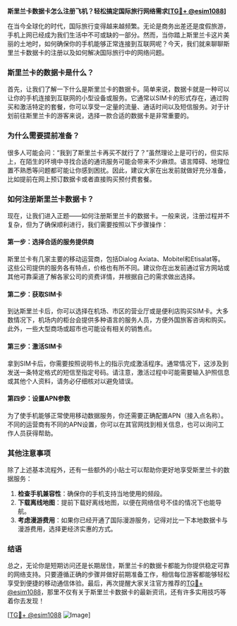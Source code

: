 **斯里兰卡数据卡怎么注册飞机？轻松搞定国际旅行网络需求[[TG💪+ @esim1088](https://t.me/s/esim1088)]**

在当今全球化的时代，国际旅行变得越来越频繁。无论是商务出差还是度假旅游，手机上网已经成为我们生活中不可或缺的一部分。然而，当你踏上斯里兰卡这片美丽的土地时，如何确保你的手机能够正常连接到互联网呢？今天，我们就来聊聊斯里兰卡数据卡的注册以及如何解决国际旅行中的网络问题。

### 斯里兰卡的数据卡是什么？

首先，让我们了解一下什么是斯里兰卡的数据卡。简单来说，数据卡就是一种可以让你的手机连接到互联网的小型设备或服务。它通常以SIM卡的形式存在，通过购买和激活特定的套餐，你可以享受一定量的流量、通话时间以及短信服务。对于计划前往斯里兰卡的游客来说，选择一款合适的数据卡是非常重要的。

### 为什么需要提前准备？

很多人可能会问：“我到了斯里兰卡再买不就行了？”虽然理论上是可行的，但实际上，在陌生的环境中寻找合适的通讯服务可能会带来不少麻烦。语言障碍、地理位置不熟悉等问题都可能让你感到困扰。因此，建议大家在出发前就做好充分准备，比如提前在网上预订数据卡或者直接购买预付费套餐。

### 如何注册斯里兰卡数据卡？

现在，让我们进入正题——如何注册斯里兰卡的数据卡。一般来说，注册过程并不复杂，但为了确保顺利进行，我们需要按照以下步骤操作：

#### 第一步：选择合适的服务提供商

斯里兰卡有几家主要的移动运营商，包括Dialog Axiata、Mobitel和Etisalat等。这些公司提供的服务各有特点，价格也有所不同。建议你在出发前通过官方网站或其他可靠渠道了解各家公司的资费详情，并根据自己的需求做出选择。

#### 第二步：获取SIM卡

到达斯里兰卡后，你可以选择在机场、市区的营业厅或是便利店购买SIM卡。大多数情况下，机场内的柜台会提供多种语言的服务人员，方便外国旅客咨询和购买。此外，一些大型商场或超市也可能设有相关的销售点。

#### 第三步：激活SIM卡

拿到SIM卡后，你需要按照说明书上的指示完成激活程序。通常情况下，这涉及到发送一条特定格式的短信至指定号码。请注意，激活过程中可能需要输入护照信息或其他个人资料，请务必仔细核对以避免错误。

#### 第四步：设置APN参数

为了使手机能够正常使用移动数据服务，你还需要正确配置APN（接入点名称）。不同的运营商有不同的APN设置，你可以在其官网找到相关信息，也可以询问工作人员获得帮助。

### 其他注意事项

除了上述基本流程外，还有一些额外的小贴士可以帮助你更好地享受斯里兰卡的数据服务：

1. **检查手机兼容性**：确保你的手机支持当地使用的频段。
2. **下载离线地图**：提前下载好离线地图，以便在网络信号不佳的情况下也能导航。
3. **考虑漫游费用**：如果你已经开通了国际漫游服务，记得对比一下本地数据卡与漫游费用，选择更经济实惠的方式。

### 结语

总之，无论你是短期访问还是长期居住，斯里兰卡的数据卡都能为你提供稳定可靠的网络支持。只要遵循正确的步骤并做好前期准备工作，相信每位游客都能够轻松享受到便捷的移动通信体验。最后，再次提醒大家关注官方推荐的[TG💪+ @esim1088](https://t.me/s/esim1088)，那里不仅有关于斯里兰卡数据卡的最新资讯，还有许多实用技巧等着你去发现！

[[TG💪+ @esim1088](https://t.me/s/esim1088) ![Image](https://i.postimg.cc/4NQfJmqS/Snipaste-2025-05-13-00-14-12.png)]